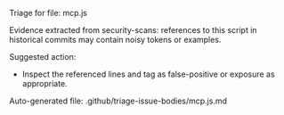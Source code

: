 Triage for file: mcp.js

Evidence extracted from security-scans: references to this script in historical commits may contain noisy tokens or examples.

Suggested action:
- Inspect the referenced lines and tag as false-positive or exposure as appropriate.

Auto-generated file: .github/triage-issue-bodies/mcp.js.md
